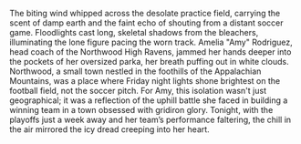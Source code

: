 The biting wind whipped across the desolate practice field, carrying the scent of damp earth and the faint echo of shouting from a distant soccer game.  Floodlights cast long, skeletal shadows from the bleachers, illuminating the lone figure pacing the worn track.  Amelia "Amy" Rodriguez, head coach of the Northwood High Ravens, jammed her hands deeper into the pockets of her oversized parka, her breath puffing out in white clouds.  Northwood, a small town nestled in the foothills of the Appalachian Mountains, was a place where Friday night lights shone brightest on the football field, not the soccer pitch.  For Amy, this isolation wasn't just geographical; it was a reflection of the uphill battle she faced in building a winning team in a town obsessed with gridiron glory.  Tonight, with the playoffs just a week away and her team’s performance faltering, the chill in the air mirrored the icy dread creeping into her heart.
